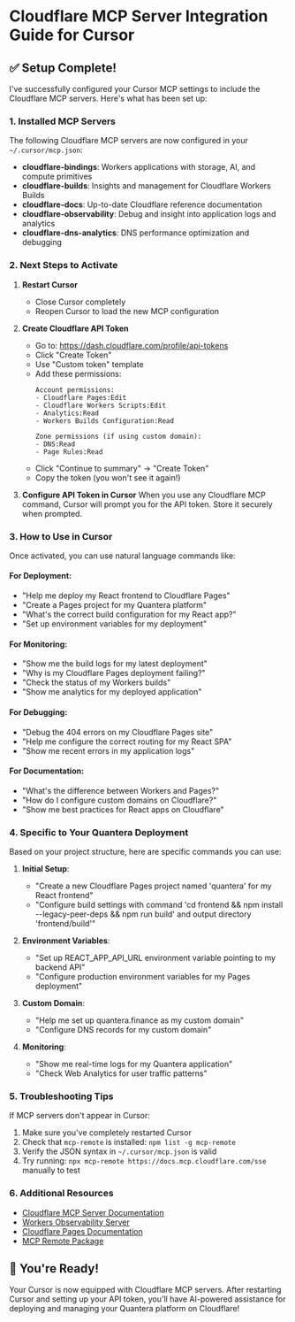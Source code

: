 # Cloudflare MCP Server Integration Guide for Cursor

## ✅ Setup Complete!

I've successfully configured your Cursor MCP settings to include the Cloudflare MCP servers. Here's what has been set up:

### 1. **Installed MCP Servers**

The following Cloudflare MCP servers are now configured in your `~/.cursor/mcp.json`:

- **cloudflare-bindings**: Workers applications with storage, AI, and compute primitives
- **cloudflare-builds**: Insights and management for Cloudflare Workers Builds
- **cloudflare-docs**: Up-to-date Cloudflare reference documentation
- **cloudflare-observability**: Debug and insight into application logs and analytics
- **cloudflare-dns-analytics**: DNS performance optimization and debugging

### 2. **Next Steps to Activate**

1. **Restart Cursor**
   - Close Cursor completely
   - Reopen Cursor to load the new MCP configuration

2. **Create Cloudflare API Token**
   - Go to: https://dash.cloudflare.com/profile/api-tokens
   - Click "Create Token"
   - Use "Custom token" template
   - Add these permissions:
     ```
     Account permissions:
     - Cloudflare Pages:Edit
     - Cloudflare Workers Scripts:Edit
     - Analytics:Read
     - Workers Builds Configuration:Read
     
     Zone permissions (if using custom domain):
     - DNS:Read
     - Page Rules:Read
     ```
   - Click "Continue to summary" → "Create Token"
   - Copy the token (you won't see it again!)

3. **Configure API Token in Cursor**
   When you use any Cloudflare MCP command, Cursor will prompt you for the API token.
   Store it securely when prompted.

### 3. **How to Use in Cursor**

Once activated, you can use natural language commands like:

#### For Deployment:
- "Help me deploy my React frontend to Cloudflare Pages"
- "Create a Pages project for my Quantera platform"
- "What's the correct build configuration for my React app?"
- "Set up environment variables for my deployment"

#### For Monitoring:
- "Show me the build logs for my latest deployment"
- "Why is my Cloudflare Pages deployment failing?"
- "Check the status of my Workers builds"
- "Show me analytics for my deployed application"

#### For Debugging:
- "Debug the 404 errors on my Cloudflare Pages site"
- "Help me configure the correct routing for my React SPA"
- "Show me recent errors in my application logs"

#### For Documentation:
- "What's the difference between Workers and Pages?"
- "How do I configure custom domains on Cloudflare?"
- "Show me best practices for React apps on Cloudflare"

### 4. **Specific to Your Quantera Deployment**

Based on your project structure, here are specific commands you can use:

1. **Initial Setup**:
   - "Create a new Cloudflare Pages project named 'quantera' for my React frontend"
   - "Configure build settings with command 'cd frontend && npm install --legacy-peer-deps && npm run build' and output directory 'frontend/build'"

2. **Environment Variables**:
   - "Set up REACT_APP_API_URL environment variable pointing to my backend API"
   - "Configure production environment variables for my Pages deployment"

3. **Custom Domain**:
   - "Help me set up quantera.finance as my custom domain"
   - "Configure DNS records for my custom domain"

4. **Monitoring**:
   - "Show me real-time logs for my Quantera application"
   - "Check Web Analytics for user traffic patterns"

### 5. **Troubleshooting Tips**

If MCP servers don't appear in Cursor:
1. Make sure you've completely restarted Cursor
2. Check that `mcp-remote` is installed: `npm list -g mcp-remote`
3. Verify the JSON syntax in `~/.cursor/mcp.json` is valid
4. Try running: `npx mcp-remote https://docs.mcp.cloudflare.com/sse` manually to test

### 6. **Additional Resources**

- [Cloudflare MCP Server Documentation](https://github.com/cloudflare/mcp-server-cloudflare)
- [Workers Observability Server](https://github.com/cloudflare/mcp-server-cloudflare/tree/main/apps/workers-observability)
- [Cloudflare Pages Documentation](https://developers.cloudflare.com/pages/)
- [MCP Remote Package](https://www.npmjs.com/package/mcp-remote)

## 🎉 You're Ready!

Your Cursor is now equipped with Cloudflare MCP servers. After restarting Cursor and setting up your API token, you'll have AI-powered assistance for deploying and managing your Quantera platform on Cloudflare!